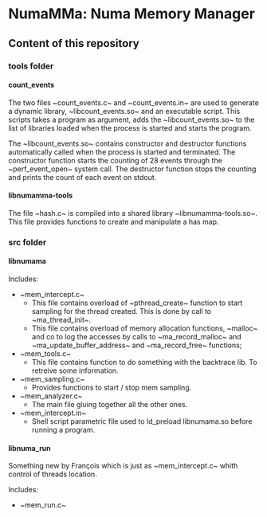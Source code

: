# NumaMMa: Numa Memory Manager 

## Content of this repository

### tools folder

#### count_events

The  two  files ~count_events.c~  and  ~count_events.in~  are used  to
generate  a dynamic  library, ~libcount_events.so~  and an  executable
script.   This  scripts   takes  a  program  as   argument,  adds  the
~libcount_events.so~ to the list of  libraries loaded when the process
is started and starts the program.

The ~libcount_events.so~ contains constructor and destructor functions
automatically called when  the process is started  and terminated. The
constructor  function starts  the counting  of 28  events through  the
~perf_event_open~  system call.   The  destructor  function stops  the
counting and prints the count of each event on stdout.

#### libnumamma-tools

The   file    ~hash.c~   is    compiled   into   a    shared   library
~libnumamma-tools.so~.  This file  provides  functions  to create  and
manipulate a has map.

 
### src folder

#### libnumama

Includes:

- ~mem_intercept.c~
  + This file contains overload  of ~pthread_create~ function to start
    sampling  for the  thread  created.  This is  done  by  call  to
    ~ma_thread_init~.
  +  This  file  contains  overload of  memory  allocation  functions,
    ~malloc~ and co to log the accesses by calls to ~ma_record_malloc~
    and ~ma_update_buffer_address~ and ~ma_record_free~ functions;
- ~mem_tools.c~
  + This  file contains  function to do  something with  the backtrace
    lib. To retreive some information.
- ~mem_sampling.c~
  + Provides functions to start / stop mem sampling.
- ~mem_analyzer.c~
  + The main file gluing together all the other ones.
- ~mem_intercept.in~ 
  + Shell  script parametric  file  used  to ld_preload  libnumama.so
    before running a program.

#### libnuma_run

Something new  by François  which is  just as  ~mem_intercept.c~ whith
control of threads location.

Includes:

- ~mem_run.c~

